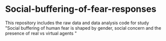 # Social-buffering-of-fear-responses

This repository includes the raw data and data analysis code for study "Social buffering of human fear is shaped by gender, social concern and the presence of real vs virtual agents "
